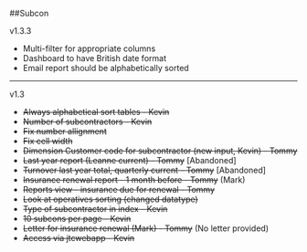 ##Subcon

v1.3.3

- Multi-filter for appropriate columns
- Dashboard to have British date format
- Email report should be alphabetically sorted

___

v1.3

- ~~Always alphabetical sort tables - Kevin~~
- ~~Number of subcontractors - Kevin~~
- ~~Fix number allignment~~
- ~~Fix cell width~~
- ~~Dimension Customer code for subcontractor (new input, Kevin) - Tommy~~
- ~~Last year report (Leanne current) - Tommy~~ [Abandoned]
- ~~Turnover last year total, quarterly current - Tommy~~ [Abandoned]
- ~~Insurance renewal report - 1 month before - Tommy~~ (Mark)
- ~~Reports view - insurance due for renewal - Tommy~~
- ~~Look at operatives sorting (changed datatype)~~
- ~~Type of subcontractor in index - Kevin~~
- ~~10 subcons per page - Kevin~~
- ~~Letter for insurance renewal (Mark) - Tommy~~ (No letter provided)
- ~~Access via jtcwebapp - Kevin~~
